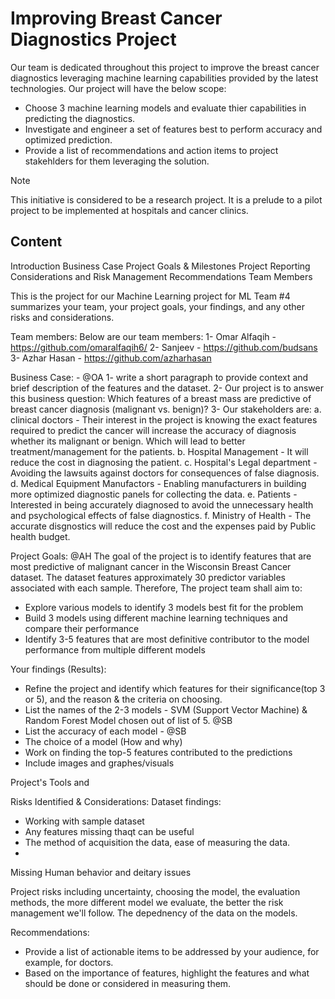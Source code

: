 # Improving Breast Cancer Diagnostics Project

Our team is dedicated throughout this project to improve the breast cancer diagnostics leveraging machine learning capabilities provided by the latest technologies. 
Our project will have the below scope:
- Choose 3 machine learning models and evaluate thier capabilities in predicting the diagnostics.
- Investigate and engineer a set of features best to perform accuracy and optimized prediction.
- Provide a list of recommendations and action items to project stakehlders for them leveraging the solution.

> [!NOTE]
> This initiative is considered to be a research project. It is a prelude to a pilot project to be implemented at hospitals and cancer clinics.

## Content

Introduction
Business Case
Project Goals & Milestones
Project Reporting
Considerations and Risk Management
Recommendations
Team Members






This is the project for our Machine Learning project for ML Team #4
summarizes your team, your project goals, your findings, and any other risks and considerations.

Team members:
Below are our team members:
1- Omar Alfaqih - https://github.com/omaralfaqih6/
2- Sanjeev - https://github.com/budsans
3- Azhar Hasan - https://github.com/azharhasan

Business Case: - @OA
1- write a short paragraph to provide context and brief description of the features and the dataset.
2- Our project is to answer this business question: Which features of a breast mass are predictive of breast cancer diagnosis (malignant vs. benign)?
3- Our stakeholders are:
a. clinical doctors - Their interest in the project is knowing the exact features required to predict the cancer will increase the accuracy of diagnosis whether its malignant or benign. Which will lead to better treatment/management for the patients. 
b. Hospital Management - It will reduce the cost in diagnosing the patient. 
c. Hospital's Legal department - Avoiding the lawsuits against doctors for consequences of false diagnosis.
d. Medical Equipment Manufactors - Enabling manufacturers in building more optimized diagnostic panels for collecting the data.
e. Patients - Interested in being accurately diagnosed to avoid the unnecessary health and psychological effects of false diagnostics.
f. Ministry of Health - The accurate disgnostics will reduce the cost and the expenses paid by Public health budget.


Project Goals: @AH
The goal of the project is to identify features that are most predictive of malignant cancer in the Wisconsin Breast Cancer dataset. The dataset features approximately 30 predictor variables associated with each sample. Therefore, The project team shall aim to: 
 - Explore various models to identify 3 models best fit for the problem
 - Build 3 models using different machine learning techniques and compare their performance
 - Identify 3-5 features that are most definitive contributor to the model performance from multiple different models

Your findings (Results):
- Refine the project and identify which features for their significance(top 3 or 5), and the reason & the criteria on choosing.
- List the names of the 2-3 models - SVM (Support Vector Machine) & Random Forest Model chosen out of list of 5. @SB
- List the accuracy of each model - @SB
- The choice of a model (How and why)
- Work on finding the top-5 features contributed to the predictions
- Include images and graphes/visuals

Project's Tools and 

Risks Identified & Considerations:
Dataset findings:
- Working with sample dataset
- Any features missing thaqt can be useful
- The method of acquisition the data, ease of measuring the data. 
- 
Missing Human behavior and deitary issues

Project risks including uncertainty, choosing the model, the evaluation methods, the more different model we evaluate, the better the risk management we'll follow. 
The depednency of the data on the models.

Recommendations:
- Provide a list of actionable items to be addressed by your audience, for example, for doctors.
- Based on the importance of features, highlight the features and what should be done or considered in measuring them.
